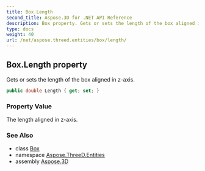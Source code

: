 ```yaml
---
title: Box.Length
second_title: Aspose.3D for .NET API Reference
description: Box property. Gets or sets the length of the box aligned in zaxis
type: docs
weight: 40
url: /net/aspose.threed.entities/box/length/
---
```

## Box.Length property

Gets or sets the length of the box aligned in z-axis.

```csharp
public double Length { get; set; }
```

### Property Value

The length aligned in z-axis.

### See Also

* class [Box](../)
* namespace [Aspose.ThreeD.Entities](../../../aspose.threed.entities/)
* assembly [Aspose.3D](../../../)


